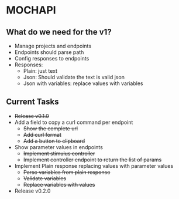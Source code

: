 # MOCHAPI

## What do we need for the v1?

- Manage projects and endpoints
- Endpoints should parse path
- Config responses to endpoints
- Responses:
  - Plain: just text
  - Json: Should validate the text is valid json
  - Json with variables: replace values with variables


## Current Tasks
  
- ~~Release v0.1.0~~
- Add a field to copy a curl command per endpoint
  - ~~Show the complete url~~
  - ~~Add curl format~~
  - ~~Add a button to clipboard~~
- Show parameter values in endpoints
  - ~~Implement stimulus controller~~
  - ~~Implement controller endpoint to return the list of params~~
- Implement Plain response replacing values with parameter values
  - ~~Parse variables from plain response~~
  - ~~Validate variables~~
  - ~~Replace variables with values~~
- Release v0.2.0